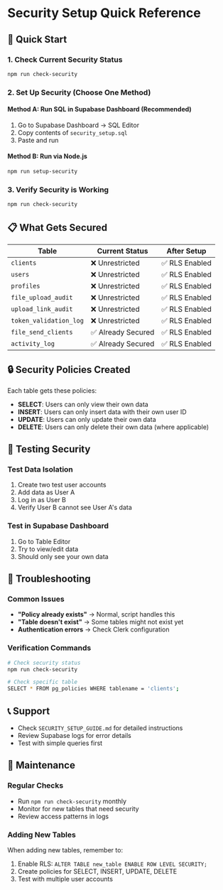 # Security Setup Quick Reference

## 🚀 Quick Start

### 1. Check Current Security Status
```bash
npm run check-security
```

### 2. Set Up Security (Choose One Method)

#### Method A: Run SQL in Supabase Dashboard (Recommended)
1. Go to Supabase Dashboard → SQL Editor
2. Copy contents of `security_setup.sql`
3. Paste and run

#### Method B: Run via Node.js
```bash
npm run setup-security
```

### 3. Verify Security is Working
```bash
npm run check-security
```

## 📋 What Gets Secured

| Table | Current Status | After Setup |
|-------|---------------|-------------|
| `clients` | ❌ Unrestricted | ✅ RLS Enabled |
| `users` | ❌ Unrestricted | ✅ RLS Enabled |
| `profiles` | ❌ Unrestricted | ✅ RLS Enabled |
| `file_upload_audit` | ❌ Unrestricted | ✅ RLS Enabled |
| `upload_link_audit` | ❌ Unrestricted | ✅ RLS Enabled |
| `token_validation_log` | ❌ Unrestricted | ✅ RLS Enabled |
| `file_send_clients` | ✅ Already Secured | ✅ RLS Enabled |
| `activity_log` | ✅ Already Secured | ✅ RLS Enabled |

## 🔒 Security Policies Created

Each table gets these policies:
- **SELECT**: Users can only view their own data
- **INSERT**: Users can only insert data with their own user ID
- **UPDATE**: Users can only update their own data
- **DELETE**: Users can only delete their own data (where applicable)

## 🧪 Testing Security

### Test Data Isolation
1. Create two test user accounts
2. Add data as User A
3. Log in as User B
4. Verify User B cannot see User A's data

### Test in Supabase Dashboard
1. Go to Table Editor
2. Try to view/edit data
3. Should only see your own data

## 🚨 Troubleshooting

### Common Issues
- **"Policy already exists"** → Normal, script handles this
- **"Table doesn't exist"** → Some tables might not exist yet
- **Authentication errors** → Check Clerk configuration

### Verification Commands
```bash
# Check security status
npm run check-security

# Check specific table
SELECT * FROM pg_policies WHERE tablename = 'clients';
```

## 📞 Support

- Check `SECURITY_SETUP_GUIDE.md` for detailed instructions
- Review Supabase logs for error details
- Test with simple queries first

## 🔄 Maintenance

### Regular Checks
- Run `npm run check-security` monthly
- Monitor for new tables that need security
- Review access patterns in logs

### Adding New Tables
When adding new tables, remember to:
1. Enable RLS: `ALTER TABLE new_table ENABLE ROW LEVEL SECURITY;`
2. Create policies for SELECT, INSERT, UPDATE, DELETE
3. Test with multiple user accounts
